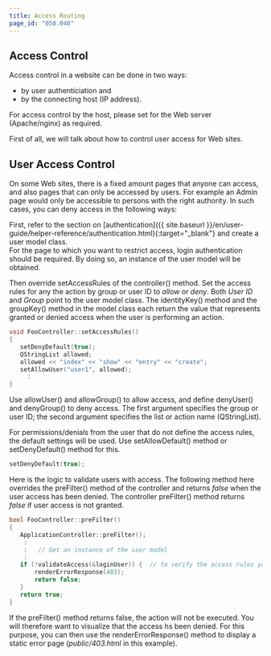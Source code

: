 ```yaml
---
title: Access Routing
page_id: "050.040"
---
```


## Access Control

Access control in a website can be done in two ways:

* by user authenticiation and
* by the connecting host (IP address).

For access control by the host, please set for the Web server (Apache/nginx) as required.

First of all, we will talk about how to control user access for Web sites.

## User Access Control

On some Web sites, there is a fixed amount pages that anyone can access, and also pages that can only be accessed by users. For example an Admin page would only be accessible to persons with the right authority. In such cases, you can deny access in the following ways:

First, refer to the section on [authentication]({{ site.baseurl }}/en/user-guide/helper-reference/authentication.html){:target="_blank"} and create a user model class.<br>
For the page to which you want to restrict access, login authentication should be required. By doing so, an instance of the user model will be obtained.

Then override setAccessRules of the controller() method. Set the access rules for any the action by group or user ID to *allow* or *deny*. Both *User ID* and *Group* point to the user model class. The identityKey() method and the groupKey() method in the model class each return the value that represents granted or denied access when the user is performing an action.

```c++
void FooController::setAccessRules()
{
   setDenyDefault(true);
   QStringList allowed;
   allowed << "index" << "show" << "entry" << "create";
   setAllowUser("user1", allowed);
     :
}
```

Use allowUser() and allowGroup() to allow access, and define denyUser() and denyGroup() to deny access. The first argument specifies the group or user ID; the second argument specifies the list or action name (QStringList).

For permissions/denials from the user that do not define the access rules, the default settings will be used. Use setAllowDefault() method or setDenyDefault() method for this.

```c++
setDenyDefault(true);
```

Here is the logic to validate users with access. The following method here overrides the preFilter() method of the controller and returns *false* when the user access has been denied. The controller preFilter() method returns *false* if user access is not granted.

```c++
bool FooController::preFilter()
{
   ApplicationController::preFilter();
    :
    :   // Get an instance of the user model
    :
   if (!validateAccess(&loginUser)) {  // to verify the access rules you have defined
       renderErrorResponse(403);
       return false;
   }
   return true;
}
```

If the preFilter() method returns false, the action will not be executed. You will therefore want to visualize that the access hs been denied. For this purpose, you can then use the renderErrorResponse() method to display a static error page (*public/403.html* in this example).